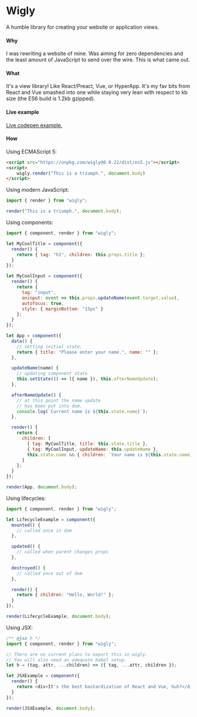 # Wigly

A humble library for creating your website or application views.

#### Why

I was rewriting a website of mine. Was aiming for zero dependencies and the least amount of JavaScript to send over the wire. This is what came out.

#### What

It's a view library! Like React/Preact, Vue, or HyperApp. It's my fav bits from React and Vue smashed into one while staying very lean with respect to kb size (the ES6 build is 1.2kb gzipped).

#### Live example

[Live codepen example.](https://codepen.io/minieggs40/project/editor/ZONPpa)

#### How

Using ECMAScript 5:

```html
<script src="https://unpkg.com/wigly@0.0.22/dist/es5.js"></script>
<script>
    wigly.render("This is a triumph.", document.body)
</script>
```

Using modern JavaScript:

```javascript
import { render } from "wigly";

render("This is a triumph.", document.body);
```

Using components:

```javascript
import { component, render } from "wigly";

let MyCoolTitle = component({
  render() {
    return { tag: "h1", children: this.props.title };
  }
});

let MyCoolInput = component({
  render() {
    return {
      tag: "input",
      oninput: event => this.props.updateName(event.target.value),
      autofocus: true,
      style: { marginBottom: "15px" }
    };
  }
});

let App = component({
  data() {
    // setting initial state.
    return { title: "Please enter your name.", name: "" };
  },

  updateName(name) {
    // updating component state
    this.setState(() => ({ name }), this.afterNameUpdate);
  },

  afterNameUpdate() {
    // at this point the name update
    // has been put into dom.
    console.log(`Current name is ${this.state.name}`);
  },

  render() {
    return {
      children: [
        { tag: MyCoolTitle, title: this.state.title },
        { tag: MyCoolInput, updateName: this.updateName },
        this.state.name && { children: `Your name is ${this.state.name}.` } // conditionally render this
      ]
    };
  }
});

render(App, document.body);
```

Using lifecycles:

```javascript
import { component, render } from "wigly";

let LifecycleExample = component({
  mounted() {
    // called once in dom
  },

  updated() {
    // called when parent changes props
  },

  destroyed() {
    // called once out of dom
  },

  render() {
    return { children: "Hello, World!" };
  }
});

render(LifecycleExample, document.body);
```

Using JSX:

```javascript
/** @jsx h */
import { component, render } from "wigly";

// There are no current plans to export this in wigly.
// You will also need an adequate babel setup.
let h = (tag, attr, ...children) => ({ tag, ...attr, children });

let JSXExample = component({
  render() {
    return <div>It's the best bastardization of React and Vue, huh?</div>;
  }
});

render(JSXExample, document.body);
```
